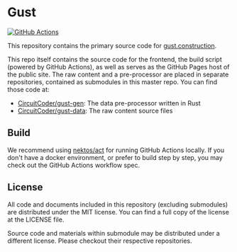 # Gust

[![GitHub Actions](https://img.shields.io/github/workflow/status/CircuitCoder/gust/deploy?style=for-the-badge)](https://github.com/CircuitCoder/gust/actions)

This repository contains the primary source code for [gust.construction](https://gust.construction/).

This repo itself contains the source code for the frontend, the build script (powered by GitHub Actions), as well as serves as the GitHub Pages host of the public site. The raw content and a pre-processor are placed in separate repositories, contained as submodules in this master repo. You can find those code at:

- [CircuitCoder/gust-gen](https://github.com/CircuitCoder/gust-gen): The data pre-processor written in Rust
- [CircuitCoder/gust-data](https://github.com/CircuitCoder/gust-data/commits/master): The raw content source files

## Build
We recommend using [nektos/act](https://github.com/nektos/act) for running GitHub Actions locally. If you don't have a docker environment, or prefer to build step by step, you may check out the GitHub Actions workflow spec.

## License
All code and documents included in this repository (excluding submodules) are distributed under the MIT license. You can find a full copy of the license at the LICENSE file.

Source code and materials within submodule may be distributed under a different license. Please checkout their respective repositories.
